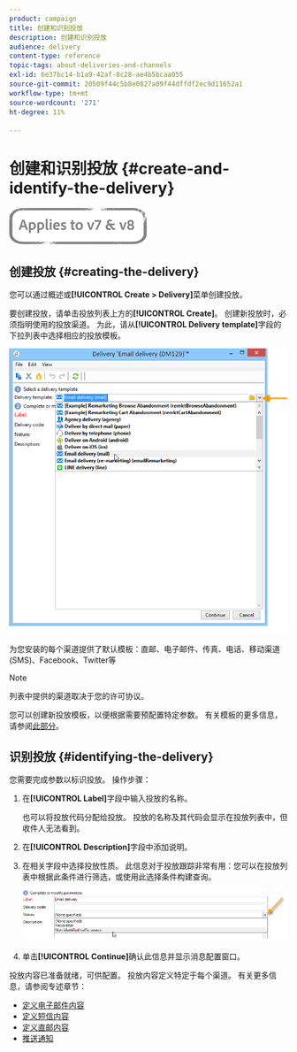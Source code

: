 ```yaml
---
product: campaign
title: 创建和识别投放
description: 创建和识别投放
audience: delivery
content-type: reference
topic-tags: about-deliveries-and-channels
exl-id: 6e37bc14-b1a9-42af-8c28-ae4b5bcaa055
source-git-commit: 20509f44c5b8e0827a09f44dffdf2ec9d11652a1
workflow-type: tm+mt
source-wordcount: '271'
ht-degree: 11%

---
```


# 创建和识别投放 {#create-and-identify-the-delivery}

![](../../assets/common.svg)

## 创建投放 {#creating-the-delivery}

您可以通过概述或&#x200B;**[!UICONTROL Create > Delivery]**&#x200B;菜单创建投放。


要创建投放，请单击投放列表上方的&#x200B;**[!UICONTROL Create]**。 创建新投放时，必须指明使用的投放渠道。 为此，请从&#x200B;**[!UICONTROL Delivery template]**&#x200B;字段的下拉列表中选择相应的投放模板。

![](assets/s_ncs_user_wizard_email01_1.png)

为您安装的每个渠道提供了默认模板：直邮、电子邮件、传真、电话、移动渠道(SMS)、Facebook、Twitter等

>[!NOTE]
>
>列表中提供的渠道取决于您的许可协议。

您可以创建新投放模板，以便根据需要预配置特定参数。 有关模板的更多信息，请参阅[此部分](about-templates.md)。

## 识别投放 {#identifying-the-delivery}

您需要完成参数以标识投放。 操作步骤：

1. 在&#x200B;**[!UICONTROL Label]**&#x200B;字段中输入投放的名称。

   也可以将投放代码分配给投放。 投放的名称及其代码会显示在投放列表中，但收件人无法看到。

1. 在&#x200B;**[!UICONTROL Description]**&#x200B;字段中添加说明。
1. 在相关字段中选择投放性质。 此信息对于投放跟踪非常有用：您可以在投放列表中根据此条件进行筛选，或使用此选择条件构建查询。

   ![](assets/s_ncs_user_email_del_nature.png)

1. 单击&#x200B;**[!UICONTROL Continue]**&#x200B;确认此信息并显示消息配置窗口。

投放内容已准备就绪，可供配置。 投放内容定义特定于每个渠道。 有关更多信息，请参阅专述章节：

* [定义电子邮件内容](defining-the-email-content.md)
* [定义短信内容](sms-create.md#defining-the-sms-content)
* [定义直邮内容](defining-the-direct-mail-content.md)
* [推送通知](about-mobile-app-channel.md)

